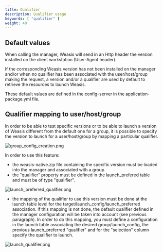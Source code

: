 ```yaml
---
title: Qualifier
description: Qualifier usage
keywords: [ "qualifier" ]
weight: 40
---
```


## Default values

When calling the manager, Weasis will send in an Http header the version installed on the client workstation (User-Agent header).

If the corresponding Weasis version has not been installed on the manager and/or when no qualifier has been associated with the user/host/group making the request, a version and/or a qualifier are used by default to retrieve the resources to launch Weasis.

These default values are defined in the config-server in the application-package.yml file.

## Qualifier mapping to user/host/group

In order to be able to test specific versions or to be able to launch a version of Weasis different from the default one for a group, it is possible to specify the version to launch for a user/host/group by mapping a particular qualifier.

![group_config_creation.png](/manager/qualifier/group_config_creation.png)

In order to use this feature:
- the weasis-native.zip file containing the specific version must be loaded into the manager and associated with a group.
- the "qualifier" property must be defined in the launch_prefered table and must be of type "qualifier".

![launch_preferred_qualifier.png](/manager/qualifier/launch_preferred_qualifier.png)

- the mapping of the qualifier to use this version must be done at the launch table level for the target/launch_config/launch_preferred association.
If this mapping is not done, the default qualifier defined in the manager configuration will be taken into account (see previous paragraph).
In order to do this mapping, you must define a configuration in the launch table associating the desired group/launch_config, the previous launch_preferred "qualifier" and for the "selection" column specify the qualifier to launch.

![launch_qualifier.png](/manager/qualifier/launch_qualifier.png)